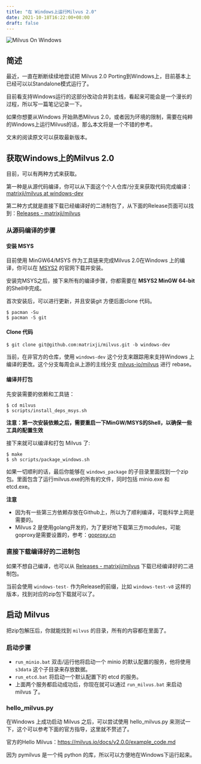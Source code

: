 ```yaml
---
title: "在 Windows上运行Milvus 2.0"
date: 2021-10-18T16:22:00+08:00
draft: false
---
```


![Milvus On Windows](/images/milvus-on-windows.png)

## 简述

最近，一直在断断续续地尝试把 Milvus 2.0 Porting到Windows上，目前基本上已经可以以Standalone模式运行了。

目前看支持Windows运行的这部分改动合并到主线，看起来可能会是一个漫长的过程，所以写一篇笔记记录一下。

如果你想要从Windows 开始熟悉Milvus 2.0，或者因为环境的限制，需要在纯粹的Windows上运行Milvus的话，那么本文将是一个不错的参考。

文末的阅读原文可以获取最新版本。

## 获取Windows上的Milvus 2.0

目前，可以有两种方式来获取。

第一种是从源代码编译，你可以从下面这个个人仓库/分支来获取代码完成编译：[matrixji/milvus at windows-dev](https://github.com/matrixji/milvus/tree/windows-dev)

第二种方式就是直接下载已经编译好的二进制包了，从下面的Release页面可以找到：[Releases - matrixji/milvus](https://github.com/matrixji/milvus/releases)

### 从源码编译的步骤

#### 安装 MSYS

目前使用 MinGW64/MSYS 作为工具链来完成Milvus 2.0在Windows 上的编译，你可以在 [MSYS2](https://www.msys2.org/) 的官网下载并安装。

安装完MSYS之后，接下来所有的编译步骤，你都需要在 **MSYS2 MinGW 64-bit** 的Shell中完成。

首次安装后，可以进行更新，并且安装git 方便后面clone 代码。

```shell
$ pacman -Su
$ pacman -S git
```

#### Clone 代码

```shell
$ git clone git@github.com:matrixji/milvus.git -b windows-dev
```

当前，在非官方的仓库，使用 `windows-dev` 这个分支来跟踪用来支持Windows 上编译的更改。这个分支每周会从上游的主线分支 [milvus-io/milvus](https://github.com/milvus-io/milvus) 进行 rebase。


#### 编译并打包

先安装需要的依赖和工具链：

```shell
$ cd milvus
$ scripts/install_deps_msys.sh
```

**注意：第一次安装依赖之后，需要重启一下MinGW/MSYS的Shell，以确保一些工具的配置生效**

接下来就可以编译和打包 Milvus 了:

```shell
$ make
$ sh scripts/package_windows.sh
```

如果一切顺利的话，最后你能够在 `windows_package` 的子目录里面找到一个zip包。里面包含了运行milvus.exe的所有的文件，同时包括 minio.exe 和 etcd.exe。

**注意**

- 因为有一些第三方依赖存放在Github上，所以为了顺利编译，可能科学上网是需要的。
- Milvus 2 是使用golang开发的，为了更好地下载第三方modules，可能goproxy是需要设置的，参考：[goproxy.cn](https://goproxy.cn)

### 直接下载编译好的二进制包

如果不想自己编译，也可以从 [Releases - matrixji/milvus](https://github.com/matrixji/milvus/releases) 下载已经编译好的二进制包。

当前会使用 `windows-test-` 作为Release的前缀，比如 `windows-test-v8` 这样的版本，找到对应的zip包下载就可以了。


## 启动 Milvus

把zip包解压后，你就能找到 `milvus` 的目录，所有的内容都在里面了。

### 启动步骤
- `run_minio.bat` 双击/运行他将启动一个 minio 的默认配置的服务，他将使用 `s3data` 这个子目录来存放数据。
- `run_etcd.bat` 将启动一个默认配置下的 etcd 的服务。
- 上面两个服务都启动成功后，你现在就可以通过 `run_milvus.bat` 来启动 milvus 了。

### hello_milvus.py

在Windows 上成功启动 Milvus 之后，可以尝试使用 hello_milvus.py 来测试一下，这个可以参考下面的官方指导，这里就不赘述了。

官方的Hello Milvus：https://milvus.io/docs/v2.0.0/example_code.md

因为 pymilvus 是一个纯 python 的库，所以可以方便地在Windows下运行起来。

